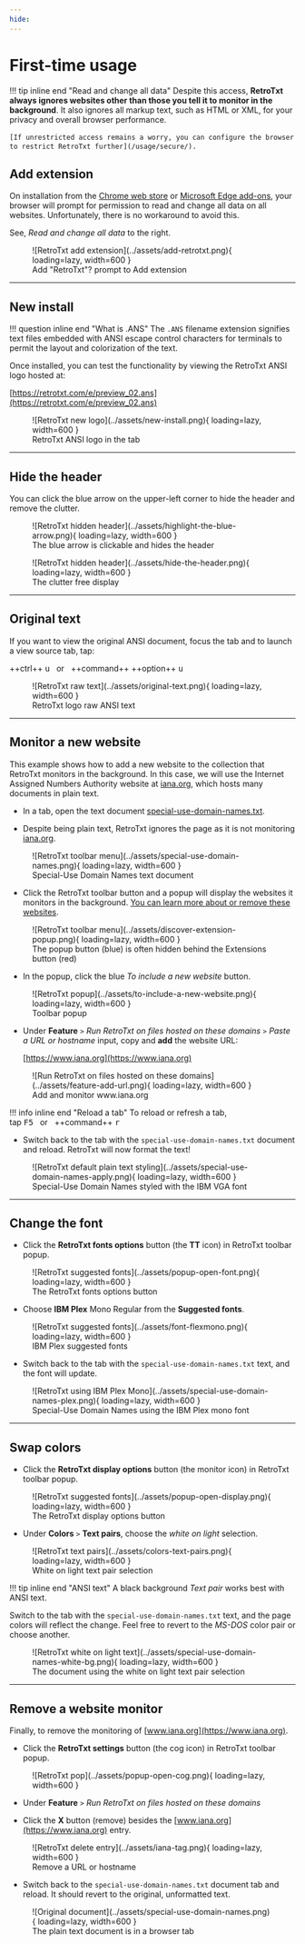 ```yaml
---
hide:
---
```

# First-time usage

!!! tip inline end "Read and change all data"
    Despite this access, __RetroTxt always ignores websites other than those you tell it to monitor in the background__. It also ignores all markup text, such as HTML or XML, for your privacy and overall browser performance.

    [If unrestricted access remains a worry, you can configure the browser to restrict RetroTxt further](/usage/secure/).

## Add extension

On installation from the [Chrome web store](https://chrome.google.com/webstore/detail/retrotxt/gkjkgilckngllkopkogcaiojfajanahn) or [Microsoft Edge add-ons](https://microsoftedge.microsoft.com/addons/detail/retrotxt/hmgfnpgcofcpkgkadekmjdicaaeopkog), your browser will prompt for permission to read and change all data on all websites. Unfortunately, there is no workaround to avoid this.

See, _Read and change all data_ to the right.

<figure markdown>
  ![RetroTxt add extension](../assets/add-retrotxt.png){ loading=lazy, width=600 }
  <figcaption>Add "RetroTxt"? prompt to Add extension</figcaption>
</figure>

---

## New install

!!! question inline end "What is .ANS"
    The `.ANS` filename extension signifies text files embedded with ANSI escape control characters for terminals to permit the layout and colorization of the text.

Once installed, you can test the functionality by viewing the RetroTxt ANSI logo hosted at:

[https://retrotxt.com/e/preview_02.ans](https://retrotxt.com/e/preview_02.ans)

<figure markdown>
  ![RetroTxt new logo](../assets/new-install.png){ loading=lazy, width=600 }
  <figcaption>RetroTxt ANSI logo in the tab</figcaption>
</figure>

---

## Hide the header

You can click the blue arrow on the upper-left corner to hide the header and remove the clutter.

<figure markdown>
  ![RetroTxt hidden header](../assets/highlight-the-blue-arrow.png){ loading=lazy, width=600 }
  <figcaption>The blue arrow is clickable and hides the header</figcaption>
</figure>

<figure markdown>
  ![RetroTxt hidden header](../assets/hide-the-header.png){ loading=lazy, width=600 }
  <figcaption>The clutter free display</figcaption>
</figure>

---

## Original text

If you want to view the original ANSI document, focus the tab and to launch a view source tab, tap:

++ctrl++ <kbd>u</kbd> &nbsp; or &nbsp; ++command++ ++option++ <kbd>u</kbd>

<figure markdown>
  ![RetroTxt raw text](../assets/original-text.png){ loading=lazy, width=600 }
  <figcaption>RetroTxt logo raw ANSI text</figcaption>
</figure>

---

## Monitor a new website

This example shows how to add a new website to the collection that RetroTxt monitors in the background. In this case, we will use the Internet Assigned Numbers Authority website at [iana.org](https://www.iana.org), which hosts many documents in plain text.

- In a tab, open the text document [special-use-domain-names.txt](https://www.iana.org/assignments/special-use-domain-names/special-use-domain-names.txt).

- Despite being plain text, RetroTxt ignores the page as it is not monitoring [iana.org](https://www.iana.org).

<figure markdown>
  ![RetroTxt toolbar menu](../assets/special-use-domain-names.png){ loading=lazy, width=600 }
  <figcaption>Special-Use Domain Names text document</figcaption>
</figure>

- Click the RetroTxt toolbar button and a popup will display the websites it monitors in the background. [You can learn more about or remove these websites](/usage/secure/#remove-suggestions).

<figure markdown>
  ![RetroTxt toolbar menu](../assets/discover-extension-popup.png){ loading=lazy, width=600 }
  <figcaption>The popup button (blue) is often hidden behind the Extensions button (red)</figcaption>
</figure>

- In the popup, click the blue _To include a new website_ button.

<figure markdown>
  ![RetroTxt popup](../assets/to-include-a-new-website.png){ loading=lazy, width=600 }
  <figcaption>Toolbar popup</figcaption>
</figure>

- Under __Feature__ `>` _Run RetroTxt on files hosted on these domains_ `>` _Paste a URL or hostname_ input, copy and __add__ the website URL: <p>[https://www.iana.org](https://www.iana.org)</p>

<figure markdown>
  ![Run RetroTxt on files hosted on these domains](../assets/feature-add-url.png){ loading=lazy, width=600 }
  <figcaption>Add and monitor www.iana.org</figcaption>
</figure>

!!! info inline end "Reload a tab"
    To reload or refresh a tab,<br>tap <kbd>F5</kbd> &nbsp; or &nbsp; ++command++ <kbd>r</kbd>

- Switch back to the tab with the `special-use-domain-names.txt` document and reload. RetroTxt will now format the text!

<figure markdown>
  ![RetroTxt default plain text styling](../assets/special-use-domain-names-apply.png){ loading=lazy, width=600 }
  <figcaption>Special-Use Domain Names styled with the IBM VGA font</figcaption>
</figure>

---

## Change the font

- Click the __RetroTxt fonts options__ button (the **TT** icon) in RetroTxt toolbar popup.

<figure markdown>
  ![RetroTxt suggested fonts](../assets/popup-open-font.png){ loading=lazy, width=600 }
  <figcaption>The RetroTxt fonts options button</figcaption>
</figure>

- Choose __IBM Plex__ Mono Regular from the __Suggested fonts__.

<figure markdown>
  ![RetroTxt suggested fonts](../assets/font-flexmono.png){ loading=lazy, width=600 }
  <figcaption>IBM Plex suggested fonts</figcaption>
</figure>

- Switch back to the tab with the `special-use-domain-names.txt` text, and the font will update.

<figure markdown>
  ![RetroTxt using IBM Plex Mono](../assets/special-use-domain-names-plex.png){ loading=lazy, width=600 }
  <figcaption>Special-Use Domain Names using the IBM Plex mono font</figcaption>
</figure>

---

## Swap colors

- Click the __RetroTxt display options__ button (the monitor icon) in RetroTxt toolbar popup.

<figure markdown>
  ![RetroTxt suggested fonts](../assets/popup-open-display.png){ loading=lazy, width=600 }
  <figcaption>The RetroTxt display options button</figcaption>
</figure>

- Under __Colors__ `>` __Text pairs__, choose the _white on light_ selection.

<figure markdown>
  ![RetroTxt text pairs](../assets/colors-text-pairs.png){ loading=lazy, width=600 }
  <figcaption>White on light text pair selection</figcaption>
</figure>

!!! tip inline end "ANSI text"
    A black background _Text pair_ works best with ANSI text.

Switch to the tab with the `special-use-domain-names.txt` text, and the page colors will reflect the change. Feel free to revert to the _MS-DOS_ color pair or choose another.

<figure markdown>
  ![RetroTxt white on light text](../assets/special-use-domain-names-white-bg.png){ loading=lazy, width=600 }
  <figcaption>The document using the white on light text pair selection</figcaption>
</figure>

---

## Remove a website monitor

Finally, to remove the monitoring of [www.iana.org](https://www.iana.org).

- Click the __RetroTxt settings__ button (the cog icon) in RetroTxt toolbar popup.

<figure markdown>
  ![RetroTxt pop](../assets/popup-open-cog.png){ loading=lazy, width=600 }
</figure>

- Under __Feature__ `>` _Run RetroTxt on files hosted on these domains_

- Click the __X__ button (remove) besides the [www.iana.org](https://www.iana.org) entry.

<figure markdown>
  ![RetroTxt delete entry](../assets/iana-tag.png){ loading=lazy, width=600 }
  <figcaption>Remove a URL or hostname</figcaption>
</figure>

- Switch back to the `special-use-domain-names.txt` document tab and reload. It should revert to the original, unformatted text.

<figure markdown>
  ![Original document](../assets/special-use-domain-names.png){ loading=lazy, width=600 }
  <figcaption>The plain text document is in a browser tab</figcaption>
</figure>

